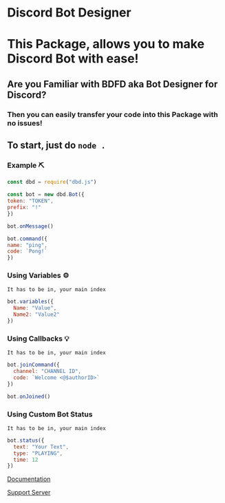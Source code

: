 # Discord Bot Designer

# This Package, allows you to make Discord Bot with ease!
## Are you Familiar with BDFD aka Bot Designer for Discord?
### Then you can easily transfer your code into this Package with no issues!

## To start, just do `node .`

### Example ⛏

```js
const dbd = require("dbd.js")

const bot = new dbd.Bot({
token: "TOKEN", 
prefix: "!" 
})

bot.onMessage()

bot.command({
name: "ping", 
code: `Pong!` 
})

```

### Using Variables ⚙️ 

`It has to be in, your main index`

```js
bot.variables({
  Name: "Value",
  Name2: "Value2"
})

```

### Using Callbacks 💡 
`It has to be in, your main index`

```js
bot.joinCommand({
  channel: "CHANNEL ID",
  code: `Welcome <@$authorID>`
})

bot.onJoined()

```

### Using Custom Bot Status 
`It has to be in, your main index`

```js
bot.status({
  text: "Your Text",
  type: "PLAYING",
  time: 12
})
```


[Documentation](https://dbd.leref.ga)

[Support Server](https://discord.gg/HMUfMXDQsV)